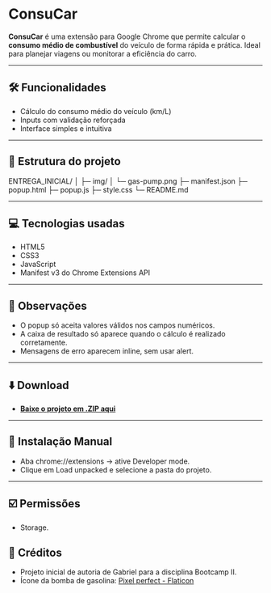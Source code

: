 # ConsuCar

**ConsuCar** é uma extensão para Google Chrome que permite calcular o **consumo médio de combustível** do veículo de forma rápida e prática. Ideal para planejar viagens ou monitorar a eficiência do carro.

---

## 🛠 Funcionalidades

- Cálculo do consumo médio do veículo (km/L)  
- Inputs com validação reforçada  
- Interface simples e intuitiva  

---

## 📁 Estrutura do projeto

ENTREGA_INICIAL/
│
├─ img/
│   └─ gas-pump.png
├─ manifest.json
├─ popup.html
├─ popup.js
├─ style.css
└─ README.md

--- 

## 💻 Tecnologias usadas

- HTML5
- CSS3 
- JavaScript 
- Manifest v3 do Chrome Extensions API

--- 

## 📌 Observações

- O popup só aceita valores válidos nos campos numéricos.
- A caixa de resultado só aparece quando o cálculo é realizado corretamente.
- Mensagens de erro aparecem inline, sem usar alert.

---
## ⬇️  Download

- [**Baixe o projeto em .ZIP aqui**](https://github.com/GabrielGSLS/Entrega_Inicial_ConsuCar/archive/refs/heads/main.zip)

---
## 🔧 Instalação Manual

- Aba chrome://extensions → ative Developer mode.
- Clique em Load unpacked e selecione a pasta do projeto.

---
## ☑️ Permissões

- Storage.

## 🔗 Créditos

- Projeto inicial de autoria de Gabriel para a disciplina Bootcamp II.
- Ícone da bomba de gasolina: [Pixel perfect - Flaticon](https://www.flaticon.com/free-icons/gas)

